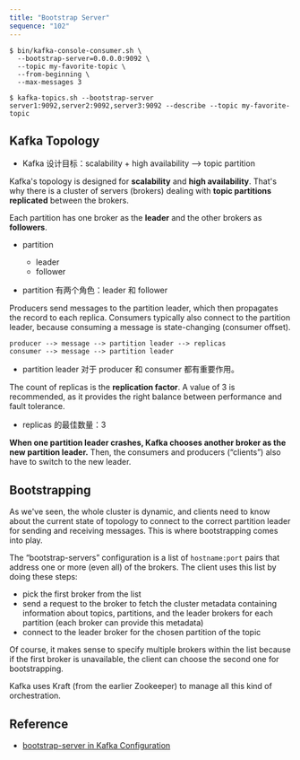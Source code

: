 ```yaml
---
title: "Bootstrap Server"
sequence: "102"
---
```


```text
$ bin/kafka-console-consumer.sh \
  --bootstrap-server=0.0.0.0:9092 \
  --topic my-favorite-topic \
  --from-beginning \
  --max-messages 3
```

```text
$ kafka-topics.sh --bootstrap-server server1:9092,server2:9092,server3:9092 --describe --topic my-favorite-topic
```

## Kafka Topology

- Kafka 设计目标：scalability + high availability --> topic partition

Kafka's topology is designed for **scalability** and **high availability**.
That's why there is a cluster of servers (brokers) dealing with
**topic partitions replicated** between the brokers.

Each partition has one broker as the **leader** and the other brokers as **followers**.

- partition
    - leader
    - follower

- partition 有两个角色：leader 和 follower

Producers send messages to the partition leader,
which then propagates the record to each replica.
Consumers typically also connect to the partition leader,
because consuming a message is state-changing (consumer offset).

```text
producer --> message --> partition leader --> replicas
consumer --> message --> partition leader
```

- partition leader 对于 producer 和 consumer 都有重要作用。

The count of replicas is the **replication factor**.
A value of 3 is recommended,
as it provides the right balance between performance and fault tolerance.

- replicas 的最佳数量：3

**When one partition leader crashes, Kafka chooses another broker as the new partition leader.**
Then, the consumers and producers (“clients”) also have to switch to the new leader.

## Bootstrapping

As we've seen, the whole cluster is dynamic,
and clients need to know about the current state of topology
to connect to the correct partition leader for sending and receiving messages.
This is where bootstrapping comes into play.

The “bootstrap-servers” configuration is a list of `hostname:port` pairs
that address one or more (even all) of the brokers.
The client uses this list by doing these steps:

- pick the first broker from the list
- send a request to the broker to fetch the cluster metadata containing information about
  topics, partitions, and the leader brokers for each partition (each broker can provide this metadata)
- connect to the leader broker for the chosen partition of the topic

Of course, it makes sense to specify multiple brokers within the list
because if the first broker is unavailable, the client can choose the second one for bootstrapping.

Kafka uses Kraft (from the earlier Zookeeper) to manage all this kind of orchestration.

## Reference

- [bootstrap-server in Kafka Configuration](https://www.baeldung.com/java-kafka-bootstrap-server)

